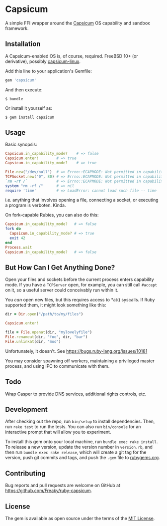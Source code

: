 # Capsicum

A simple FFI wrapper around the [Capsicum](https://wiki.freebsd.org/Capsicum)
OS capability and sandbox framework.


## Installation

A Capsicum-enabled OS is, of course, required.  FreeBSD 10+ (or derivative),
possibly [capsicum-linux](http://capsicum-linux.org/).

Add this line to your application's Gemfile:

```ruby
gem 'capsicum'
```

And then execute:

    $ bundle

Or install it yourself as:

    $ gem install capsicum


## Usage

Basic synopsis:

```ruby
Capsicum.in_capability_mode?    # => false
Capsicum.enter!        # => true
Capsicum.in_capability_mode?    # => true

File.new("/dev/null")  # => Errno::ECAPMODE: Not permitted in capability mode @ rb_sysopen - /dev/null
TCPSocket.new("0", 80) # => Errno::ECAPMODE: Not permitted in capability mode - connect(2) for "0" port 80
`rm -rf /`             # => Errno::ECAPMODE: Not permitted in capability mode - rm
system "rm -rf /"      # => nil
require 'time'         # => LoadError: cannot load such file -- time
```

i.e. anything that involves opening a file, connecting a socket, or executing a
program is verboten.  Kinda.

On fork-capable Rubies, you can also do this:

```ruby
Capsicum.in_capability_mode?   # => false
fork do
  Capsicum.in_capability_mode? # => true
  exit 42
end
Process.wait
Capsicum.in_capability_mode?   # => false

```

## But How Can I Get Anything Done?

Open your files and sockets before the current process enters capability mode.
If you have a `TCPServer` open, for example, you can still call `#accept` on it,
so a useful server could conceivably run within it.

You *can* open new files, but this requires access to *at() syscalls.  If Ruby
supported them, it might look something like this:

```ruby
dir = Dir.open("/path/to/my/files")

Capsicum.enter!

file = File.openat(dir, "mylovelyfile")
File.renameat(dir, "foo", dir, "bar")
File.unlinkat(dir, "moo")
```

Unfortunately, it doesn't.  See https://bugs.ruby-lang.org/issues/10181

You may consider spawning off workers, maintaining a privileged master process,
and using IPC to communicate with them.

## Todo

Wrap Casper to provide DNS services, additional rights controls, etc.


## Development

After checking out the repo, run `bin/setup` to install dependencies. Then, run
`rake test` to run the tests. You can also run `bin/console` for an interactive
prompt that will allow you to experiment.

To install this gem onto your local machine, run `bundle exec rake install`. To
release a new version, update the version number in `version.rb`, and then run
`bundle exec rake release`, which will create a git tag for the version, push
git commits and tags, and push the `.gem` file to [rubygems.org](https://rubygems.org).


## Contributing

Bug reports and pull requests are welcome on GitHub at https://github.com/Freaky/ruby-capsicum.


## License

The gem is available as open source under the terms of the [MIT License](http://opensource.org/licenses/MIT).

